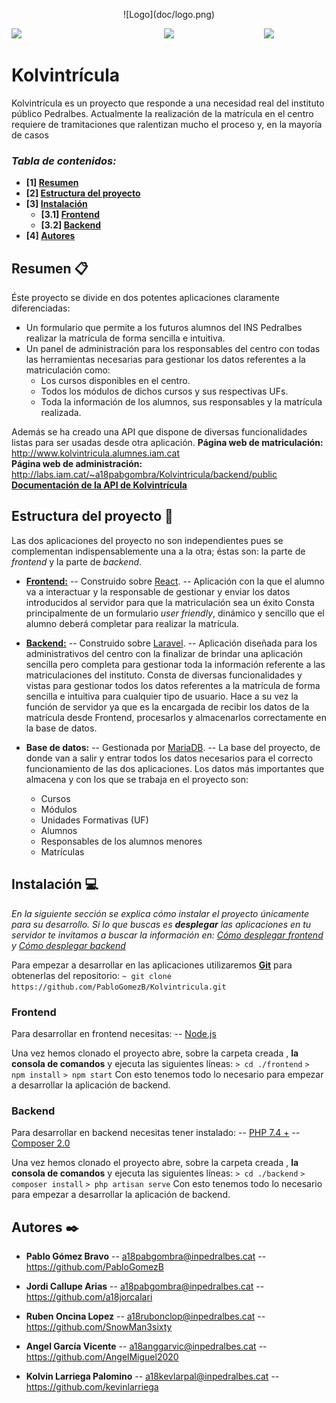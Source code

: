 <p align="center">
![Logo](doc/logo.png)
</p>
<p align="center">
<img align="left" src="https://www.imuko.co/wp-content/uploads/2020/11/React-logo.png" width="100">
<img 
src="https://upload.wikimedia.org/wikipedia/commons/thumb/3/36/Logo.min.svg/1200px-Logo.min.svg.png" width="100">
<img align="right" src="https://upload.wikimedia.org/wikipedia/commons/thumb/c/ca/MariaDB_colour_logo.svg/1024px-MariaDB_colour_logo.svg.png" width="100">
</p>

# Kolvintrícula

Kolvintrícula es un proyecto que responde a una necesidad real del instituto público Pedralbes.
Actualmente la realización de la matrícula en el centro requiere de tramitaciones que ralentizan mucho el proceso y, en la mayoría de casos

### _Tabla de contenidos:_
* **[1]  [Resumen](#resumen-)**
* **[2]  [Estructura del proyecto](#estructura-del-proyecto-)**
 * **[3] [Instalación](#instalación-)**
	* **[3.1] [Frontend](#frontend)**
	* **[3.2] [Backend](#backend)**
* **[4]  [Autores](#autores-%EF%B8%8F-)**

## Resumen 📋

Éste proyecto se divide en dos potentes aplicaciones claramente diferenciadas:
*   Un formulario que permite a los futuros alumnos del INS Pedralbes realizar la matrícula de forma sencilla e intuitiva.
*   Un panel de administración para los responsables del centro con todas las herramientas necesarias para gestionar los datos referentes a la matriculación como:
    * Los cursos disponibles en el centro.
    * Todos los módulos de dichos cursos y sus respectivas UFs.
    * Toda la información de los alumnos, sus responsables y la matrícula realizada.

Además se ha creado una API que dispone de diversas funcionalidades listas para ser usadas desde otra aplicación.
**Página web de matriculación:** http://www.kolvintricula.alumnes.iam.cat \
**Página web de administración:** http://labs.iam.cat/~a18pabgombra/Kolvintricula/backend/public
**[Documentación de la API de Kolvintrícula](http://labs.iam.cat/~a18pabgombra/Kolvintricula/doc/API/html2-documentation-generated/)**

## Estructura del proyecto 📐

Las dos aplicaciones del proyecto no son independientes pues se complementan indispensablemente una a la otra; éstas son: la parte de _frontend_ y la parte de _backend_.

- **[Frontend:](./frontend "Frontend folder")**
-- Construido sobre [React](https://es.reactjs.org/). 
-- Aplicación con la que el alumno va a interactuar y la responsable de gestionar y enviar los datos introducidos al servidor para que la matriculación sea un éxito
Consta principalmente de un formulario *user friendly*, dinámico  y sencillo que el alumno deberá completar para realizar la matrícula. 

- **[Backend:](./backend "Backend folder")**
-- Construido sobre [Laravel](https://laravel.com/). 
-- Aplicación diseñada para los administrativos del centro con la finalizar de brindar una aplicación sencilla pero completa para gestionar toda la información referente a las matriculaciones del instituto.
Consta de diversas funcionalidades y vistas para gestionar todos los datos referentes a la matrícula de forma sencilla e intuitiva para cualquier tipo de usuario.
Hace a su vez la función de servidor ya que es la encargada de recibir los datos de la matrícula desde Frontend, procesarlos y almacenarlos correctamente en la base de datos.

- **Base de datos:**
-- Gestionada por [MariaDB](https://mariadb.org/). 
-- La base del proyecto, de donde van a salir y entrar todos los datos necesarios para el correcto funcionamiento de las dos aplicaciones.
Los datos más importantes que almacena y con los que se trabaja en el proyecto son:
	* Cursos
	* Módulos
	* Unidades Formativas (UF)
	* Alumnos
	* Responsables de los alumnos menores
	* Matrículas

## Instalación 💻

_En la siguiente sección se explica cómo instalar el proyecto únicamente para su desarrollo._
_Si lo que buscas es **desplegar** las aplicaciones en tu servidor te invitamos a buscar la información en: [Cómo desplegar frontend](./frontend/README.md#despliegue) y [Cómo desplegar backend](./backend/README.md#despliegue)_

Para empezar a desarrollar en las aplicaciones utilizaremos **[Git](https://git-scm.com/)** para obtenerlas del repositorio:
```~ git clone https://github.com/PabloGomezB/Kolvintricula.git ```

### Frontend
Para desarrollar en frontend necesitas:
-- [Node.js](https://nodejs.org/es/)

Una vez hemos clonado el proyecto abre, sobre la carpeta creada , **la consola de comandos** y ejecuta las siguientes líneas:
```> cd ./frontend```
```> npm install```
```> npm start```
Con esto tenemos todo lo necesario para empezar a desarrollar la aplicación de backend.
### Backend
Para desarrollar en backend necesitas tener instalado:
-- [PHP 7.4 +](https://www.php.net/downloads.php)
-- [Composer 2.0](https://getcomposer.org/)

Una vez hemos clonado el proyecto abre, sobre la carpeta creada , **la consola de comandos** y ejecuta las siguientes líneas:
```> cd ./backend```
```> composer install```
```> php artisan serve```
Con esto tenemos todo lo necesario para empezar a desarrollar la aplicación de backend.

## Autores ✒️

- **Pablo Gómez Bravo**
-- a18pabgombra@inpedralbes.cat
-- https://github.com/PabloGomezB

- **Jordi Callupe Arias**
--   a18pabgombra@inpedralbes.cat
-- https://github.com/a18jorcalari

- **Ruben Oncina Lopez**
--   a18rubonclop@inpedralbes.cat
-- https://github.com/SnowMan3sixty

- **Angel García Vicente**
-- a18anggarvic@inpedralbes.cat
-- https://github.com/AngelMiguel2020

- **Kolvin Larriega Palomino**
--   a18kevlarpal@inpedralbes.cat
-- https://github.com/kevinlarriega
